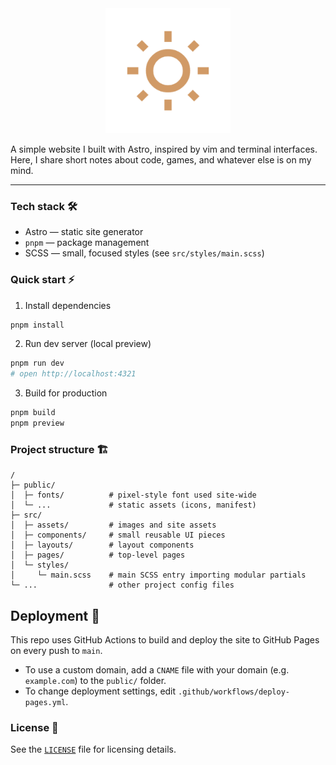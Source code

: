 <div align="center">
  <img src="public/android-chrome-512x512.png" alt="Site Icon" width="200">
</div>

A simple website I built with Astro, inspired by vim and terminal interfaces. Here, I share short notes about code, games, and whatever else is on my mind.

---

### Tech stack 🛠️

- Astro — static site generator
- `pnpm` — package management
- SCSS — small, focused styles (see `src/styles/main.scss`)

### Quick start ⚡️

1. Install dependencies

```bash
pnpm install
```

2. Run dev server (local preview)

```bash
pnpm run dev
# open http://localhost:4321
```

3. Build for production

```bash
pnpm build
pnpm preview
```

### Project structure 🏗️

```
/
├─ public/
│  ├─ fonts/          # pixel-style font used site-wide
│  └─ ...             # static assets (icons, manifest)
├─ src/
│  ├─ assets/         # images and site assets
│  ├─ components/     # small reusable UI pieces
│  ├─ layouts/        # layout components
│  ├─ pages/          # top-level pages
│  └─ styles/
│     └─ main.scss    # main SCSS entry importing modular partials
└─ ...                # other project config files
```

## Deployment 🚀

This repo uses GitHub Actions to build and deploy the site to GitHub Pages on every push to `main`.

- To use a custom domain, add a `CNAME` file with your domain (e.g. `example.com`) to the `public/` folder.
- To change deployment settings, edit `.github/workflows/deploy-pages.yml`.

### License 🪪

See the [`LICENSE`](LICENSE) file for licensing details.
